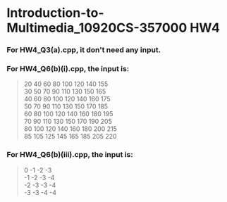 # Introduction-to-Multimedia_10920CS-357000 HW4

### For **HW4_Q3(a).cpp**, it don't need any input.
### For **HW4_Q6(b)(i).cpp**, the input is:
> 20  40  60  80 100 120 140 155 <br>
> 30  50  70  90 110 130 150 165 <br>
> 40  60  80 100 120 140 160 175 <br>
> 50  70  90 110 130 150 170 185 <br>
> 60  80 100 120 140 160 180 195 <br>
> 70  90 110 130 150 170 190 205 <br>
> 80 100 120 140 160 180 200 215 <br>
> 85 105 125 145 165 185 205 220 <br>

### For **HW4_Q6(b)(iii).cpp**, the input is:
>   0  -1  -2  -3 <br>
> -1  -2  -3  -4 <br>
> -2  -3  -3  -4 <br>
> -3  -3  -4  -4 <br>
